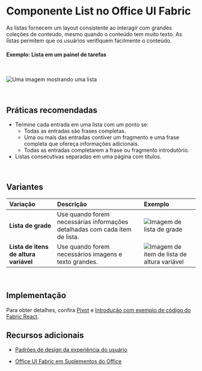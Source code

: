# <a name="list-component-in-office-ui-fabric"></a>Componente List no Office UI Fabric

As listas fornecem um layout consistente ao interagir com grandes coleções de conteúdo, mesmo quando o conteúdo tem muito texto. As listas permitem que os usuários verifiquem facilmente o conteúdo. 
  
#### <a name="example-list-in-a-task-pane"></a>Exemplo: Lista em um painel de tarefas

<br/>

![Uma imagem mostrando uma lista](../../images/overview_withApp_list.png)

<br/>

## <a name="best-practices"></a>Práticas recomendadas

- Termine cada entrada em uma lista com um ponto se:
  - Todas as entradas são frases completas.
  - Uma ou mais das entradas contiver um fragmento e uma frase completa que ofereça informações adicionais.
  - Todas as entradas completarem a frase ou fragmento introdutório.
- Listas consecutivas separadas em uma página com títulos.

<br/>

## <a name="variants"></a>Variantes

|**Variação**|**Descrição**|**Exemplo**|
|:------------|:--------------|:----------|
|**Lista de grade**|Use quando forem necessárias informações detalhadas com cada item de lista.|![Imagem de lista de grade](../../images/list.png)<br/>|
|**Lista de itens de altura variável**|Use quando forem necessários imagens e texto grandes.|![Imagem de item de lista de altura variável](../../images/listGrid.png)<br/>|

<br/>

## <a name="implementation"></a>Implementação

Para obter detalhes, confira [Pivot](https://dev.office.com/fabric#/components/list) e [Introdução com exemplo de código do Fabric React](https://github.com/OfficeDev/Word-Add-in-GettingStartedFabricReact).

## <a name="additional-resources"></a>Recursos adicionais

- [Padrões de design da experiência do usuário](https://github.com/OfficeDev/Office-Add-in-UX-Design-Patterns-Code)

- [Office UI Fabric em Suplementos do Office](office-ui-fabric.md)
